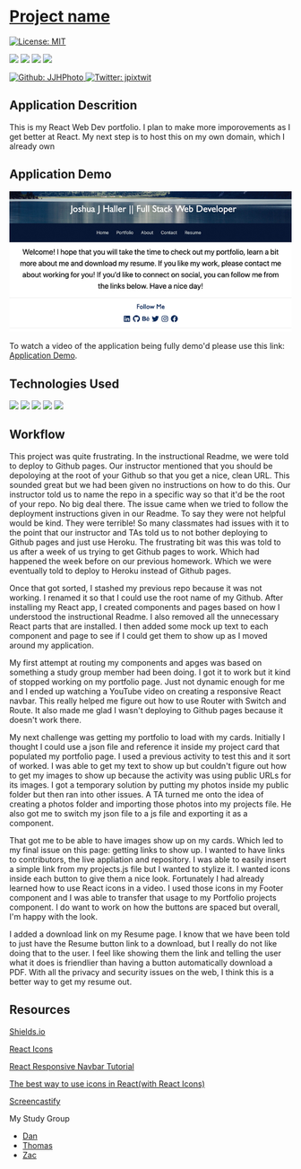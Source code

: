 # [Project name](...)

[![License: MIT](https://img.shields.io/badge/License-MIT-yellow.svg)](https://opensource.org/licenses/MIT)

<p>
    <img src="https://img.shields.io/github/repo-size/JJHPhoto/jjhphoto.github.io" />
    <img src="https://img.shields.io/github/languages/top/JJHPhoto/jjhphoto.github.io"  />
    <img src="https://img.shields.io/github/issues/JJHPhoto/jjhphoto.github.io" />
    <img src="https://img.shields.io/github/last-commit/JJHPhoto/jjhphoto.github.io" >
</p>
<p>
    <a href="https://github.com/JJHPhoto">
        <img alt="Github: JJHPhoto" src="https://img.shields.io/github/followers/JJHPhoto ?style=social" target="_blank" />
    </a>
    <a href="https://twitter.com/jpixtwit">
        <img alt="Twitter: jpixtwit" src="https://img.shields.io/twitter/follow/jpixtwit.svg?style=social" target="_blank" />
    </a>
</p>

## Application Descrition

This is my React Web Dev portfolio. I plan to make more imporovements as I get better at React. My next step is to host this on my own domain, which I already own

## Application Demo

![Image](./public/AppSS.jpg)

To watch a video of the application being fully demo'd please use this link: [Application Demo](https://drive.google.com/file/d/1Tu2vPK7n7veYFZwQRP9Meg6Cwb12sT0j/view).

## Technologies Used

<p>
  <img src="https://img.shields.io/badge/-React-informational" />
  <img src="https://img.shields.io/badge/-heroku-red" />
  <img src="https://img.shields.io/badge/-css-success" />
  <img src="https://img.shields.io/badge/-node.js-green" />
  <img src="https://img.shields.io/badge/lint-informational" />

</p>

## Workflow

This project was quite frustrating. In the instructional Readme, we were told to deploy to Github pages. Our instructor mentioned that you should be depoloying at the root of your Github so that you get a nice, clean URL. This sounded great but we had been given no instructions on how to do this. Our instructor told us to name the repo in a specific way so that it'd be the root of your repo. No big deal there. The issue came when we tried to follow the deployment instructions given in our Readme. To say they were not helpful would be kind. They were terrible! So many classmates had issues with it to the point that our instructor and TAs told us to not bother deploying to Github pages and just use Heroku. The frustrating bit was this was told to us after a week of us trying to get Github pages to work. Which had happened the week before on our previous homework. Which we were eventually told to deploy to Heroku instead of Github pages.

Once that got sorted, I stashed my previous repo because it was not working. I renamed it so that I could use the root name of my Github. After installing my React app, I created components and pages based on how I understood the instructional Readme. I also removed all the unnecessary React parts that are installed. I then added some mock up text to each component and page to see if I could get them to show up as I moved around my application.

My first attempt at routing my components and apges was based on something a study group member had been doing. I got it to work but it kind of stopped working on my portfolio page. Just not dynamic enough for me and I ended up watching a YouTube video on creating a responsive React navbar. This really helped me figure out how to use Router with Switch and Route. It also made me glad I wasn't deploying to Github pages because it doesn't work there.

My next challenge was getting my portfolio to load with my cards. Initially I thought I could use a json file and reference it inside my project card that populated my portfolio page. I used a previous activity to test this and it sort of worked. I was able to get my text to show up but couldn't figure out how to get my images to show up because the activity was using public URLs for its images. I got a temporary solution by putting my photos inside my public folder but then ran into other issues. A TA turned me onto the idea of creating a photos folder and importing those photos into my projects file. He also got me to switch my json file to a js file and exporting it as a component.

That got me to be able to have images show up on my cards. Which led to my final issue on this page: getting links to show up. I wanted to have links to contributors, the live appliation and repository. I was able to easily insert a simple link from my projects.js file but I wanted to stylize it. I wanted icons inside each button to give them a nice look. Fortunately I had already learned how to use React icons in a video. I used those icons in my Footer component and I was able to transfer that usage to my Portfolio projects component. I do want to work on how the buttons are spaced but overall, I'm happy with the look.

I added a download link on my Resume page. I know that we have been told to just have the Resume button link to a download, but I really do not like doing that to the user. I feel like showing them the link and telling the user what it does is friendlier than having a button automatically download a PDF. With all the privacy and security issues on the web, I think this is a better way to get my resume out.

## Resources

[Shields.io](https://shields.io/)

[React Icons](https://react-icons.github.io/react-icons/)

[React Responsive Navbar Tutorial](https://www.youtube.com/watch?v=BHC-ll9PFe0&t=2s)

[The best way to use icons in React(with React Icons)](https://www.youtube.com/watch?v=aor9hlcODUE&t=2s)

[Screencastify](https://www.screencastify.com/)

My Study Group

- [Dan](https://github.com/DanZosh)
- [Thomas](https://github.com/Tskading)
- [Zac](https://github.com/themancalledzac)
